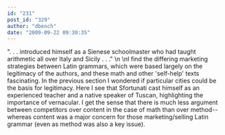 ```yaml
---
id: "231"
post_id: "329"
author: "dbench"
date: "2009-09-22 09:30:35"
---
```

". . . introduced himself as a Sienese schoolmaster who had taught arithmetic all over Italy and Sicily . . ."\n\nI find the differing marketing strategies between Latin grammars, which were based largely on the legitimacy of the authors, and these math and other 'self-help' texts fascinating. In the previous section I wondered if particular cities could be the basis for legitimacy. Here I see that Sfortunati cast himself as an experienced teacher and a native speaker of Tuscan, highlighting the importance of vernacular. I get the sense that there is much less argument between competitors over content in the case of math than over method--whereas content was a major concern for those marketing/selling Latin grammar (even as method was also a key issue).

